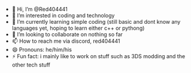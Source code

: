 - 👋 Hi, I’m @Red404441
- 👀 I’m interested in coding and technology
- 🌱 I’m currently learning simple coding (still basic and dont know any languages yet, hoping to learn either c++ or pythong)
- 💞️ I’m looking to collaborate on nothing so far
- 📫 How to reach me via discord, red404441
- 😄 Pronouns: he/him/his
- ⚡ Fun fact: i mainly like to work on stuff such as 3DS modding and the other tech stuff

<!---
Red404441/Red404441 is a ✨ special ✨ repository because its `README.md` (this file) appears on your GitHub profile.
You can click the Preview link to take a look at your changes.
--->
